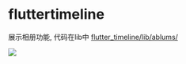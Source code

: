 # fluttertimeline

展示相册功能, 代码在lib中
[flutter_timeline/lib/ablums/](https://github.com/sunhang/flutter_timeline/tree/master/lib/ablums)


![](https://github.com/sunhang/flutter_timeline/tree/master/ablums.gif)

